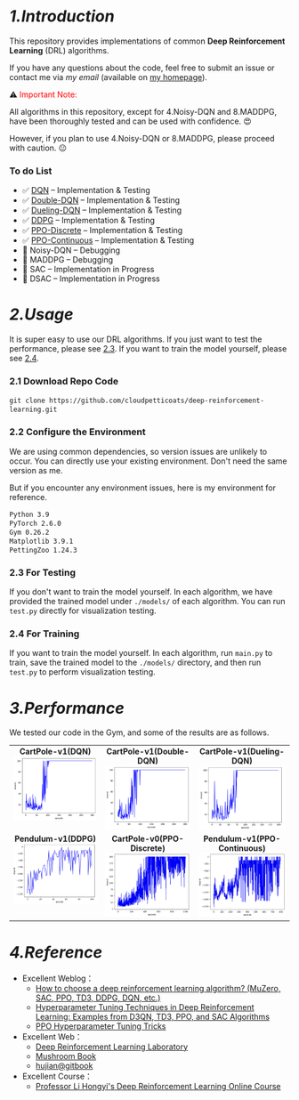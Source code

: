 # _1.Introduction_
This repository provides implementations of common **Deep Reinforcement Learning** (DRL) algorithms.

If you have any questions about the code, feel free to submit an issue or contact me via _my email_ (available on [my homepage](https://github.com/cloudpetticoats)).


⚠️ <font color=#FF0000 >Important Note:</font>

All algorithms in this repository, except for 4.Noisy-DQN and 8.MADDPG, have been thoroughly tested and can be used with confidence. 😍

However, if you plan to use 4.Noisy-DQN or 8.MADDPG, please proceed with caution. 😐

### To do List
- ✅ [DQN](https://github.com/cloudpetticoats/deep-reinforcement-learning/tree/main/1.%20DQN) – Implementation & Testing
- ✅ [Double-DQN](https://github.com/cloudpetticoats/deep-reinforcement-learning/tree/main/2.%20Double-DQN) – Implementation & Testing
- ✅ [Dueling-DQN](https://github.com/cloudpetticoats/deep-reinforcement-learning/tree/main/3.%20Dueling-DQN) – Implementation & Testing
- ✅ [DDPG](https://github.com/cloudpetticoats/deep-reinforcement-learning/tree/main/5.%20DDPG) – Implementation & Testing
- ✅ [PPO-Discrete](https://github.com/cloudpetticoats/deep-reinforcement-learning/tree/main/6.%20PPO-Discrete) – Implementation & Testing
- ✅ [PPO-Continuous](https://github.com/cloudpetticoats/deep-reinforcement-learning/tree/main/7.%20PPO-Continuous) – Implementation & Testing
- 🔧 Noisy-DQN – Debugging
- 🔧 MADDPG – Debugging
- 🚧 SAC – Implementation in Progress
- 🚧 DSAC – Implementation in Progress

# _2.Usage_

It is super easy to use our DRL algorithms. If you just want to test the performance, please see [2.3](#23-for-testing). If you want to train the model yourself, please see [2.4](#24-for-training).

### 2.1 Download Repo Code
```
git clone https://github.com/cloudpetticoats/deep-reinforcement-learning.git
```

### 2.2 Configure the Environment

We are using common dependencies, so version issues are unlikely to occur. You can directly use your existing environment. Don't need the same version as me.

But if you encounter any environment issues, here is my environment for reference.
```
Python 3.9
PyTorch 2.6.0
Gym 0.26.2
Matplotlib 3.9.1
PettingZoo 1.24.3
```

### 2.3 For Testing

If you don't want to train the model yourself. In each algorithm, we have provided the trained model under `./models/` of each algorithm. You can run `test.py` directly for visualization testing.

### 2.4 For Training

If you want to train the model yourself. In each algorithm, run `main.py` to train, save the trained model to the `./models/` directory, and then run `test.py` to perform visualization testing. 

# _3.Performance_

We tested our code in the Gym, and some of the results are as follows.

<table style="width:100%; text-align:center;">
  <tr>
    <td style="vertical-align: top;">
      <div style="text-align: center;">
        <strong>CartPole-v1(DQN)</strong>
      </div>
      <div>
        <img src="./images/dqn-train.png" alt="Image 1" width="100%" height="100%">
      </div>
    </td>
    <td style="vertical-align: top;">
      <div style="text-align: center;">
        <strong>CartPole-v1(Double-DQN)</strong>
      </div>
      <div>
        <img src="./images/double-dqn.png" alt="Image 2" width="100%" height="100%">
      </div>
    </td>
    <td style="vertical-align: top;">
      <div style="text-align: center;">
        <strong>CartPole-v1(Dueling-DQN)</strong>
      </div>
      <div>
        <img src="./images/dueling-dqn-res.png" alt="Image 3" width="100%" height="100%">
      </div>
    </td>
  </tr>
  <tr>
    <td style="vertical-align: top;">
      <div style="text-align: center;">
        <strong>Pendulum-v1(DDPG)</strong>
      </div>
      <div>
        <img src="./images/ddpg.png" alt="Image 4" width="100%" height="100%">
      </div>
    </td>
    <td style="vertical-align: top;">
      <div style="text-align: center;">
        <strong>CartPole-v0(PPO-Discrete)</strong>
      </div>
      <div>
        <img src="./images/ppo_d.png" alt="Image 5" width="100%" height="100%">
      </div>
    </td>
    <td style="vertical-align: top;">
      <div style="text-align: center;">
        <strong>Pendulum-v1(PPO-Continuous)</strong>
      </div>
      <div>
        <img src="./images/ppo_c.png" alt="Image 6" width="100%" height="100%">
      </div>
    </td>
  </tr>
</table>

# _4.Reference_
* Excellent Weblog：
    + [How to choose a deep reinforcement learning algorithm? (MuZero, SAC, PPO, TD3, DDPG, DQN, etc.)](https://zhuanlan.zhihu.com/p/342919579)
    + [Hyperparameter Tuning Techniques in Deep Reinforcement Learning: Examples from D3QN, TD3, PPO, and SAC Algorithms](https://zhuanlan.zhihu.com/p/345353294)
    + [PPO Hyperparameter Tuning Tricks](https://zhuanlan.zhihu.com/p/512327050)
* Excellent Web：
    + [Deep Reinforcement Learning Laboratory](https://www.deeprlhub.com/)
    + [Mushroom Book](https://datawhalechina.github.io/easy-rl/#/)
    + [hujian@gitbook](https://hujian.gitbook.io/deep-reinforcement-learning)
* Excellent Course：
    + [Professor Li Hongyi's Deep Reinforcement Learning Online Course](https://www.youtube.com/watch?v=z95ZYgPgXOY&list=PLJV_el3uVTsODxQFgzMzPLa16h6B8kWM_&index=1)
